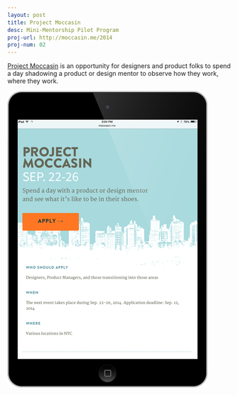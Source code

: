 ```yaml
---
layout: post
title: Project Moccasin
desc: Mini-Mentorship Pilot Program
proj-url: http://moccasin.me/2014
proj-num: 02
---
```


[Project Moccasin](http://moccasin.me/2014) is an opportunity for designers and product folks to spend a day shadowing a product or design mentor to observe how they work, where they work.

![Project Moccasin](../images/02-v.png)
